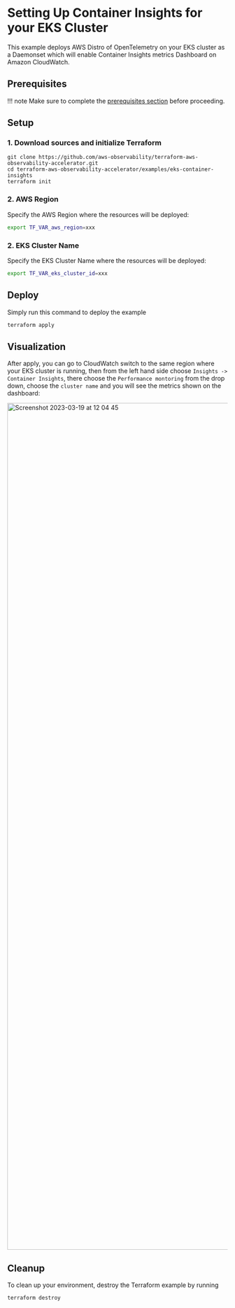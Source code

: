 # Setting Up Container Insights for your EKS Cluster

This example deploys AWS Distro of OpenTelemetry on your EKS cluster as a Daemonset which will enable
Container Insights metrics Dashboard on Amazon CloudWatch.


## Prerequisites

!!! note
    Make sure to complete the [prerequisites section](https://aws-observability.github.io/terraform-aws-observability-accelerator/concepts/#prerequisites) before proceeding.

## Setup

### 1. Download sources and initialize Terraform

```
git clone https://github.com/aws-observability/terraform-aws-observability-accelerator.git
cd terraform-aws-observability-accelerator/examples/eks-container-insights
terraform init
```

### 2. AWS Region

Specify the AWS Region where the resources will be deployed:

```bash
export TF_VAR_aws_region=xxx
```
### 2. EKS Cluster Name

Specify the EKS Cluster Name where the resources will be deployed:

```bash
export TF_VAR_eks_cluster_id=xxx
```

## Deploy

Simply run this command to deploy the example

```bash
terraform apply
```

## Visualization

After apply, you can go to CloudWatch switch to the same region where your EKS cluster is running, then from the left hand side choose `Insights -> Container Insights`, there choose the `Performance montoring` from the drop down, choose the `cluster name` and you will see the metrics shown on the dashboard:


<img width="1936" alt="Screenshot 2023-03-19 at 12 04 45" src="https://user-images.githubusercontent.com/10175027/226172947-f8588ed3-3751-47c1-a3ed-fb4c2d4d847e.png">


## Cleanup

To clean up your environment, destroy the Terraform example by running

```sh
terraform destroy
```

